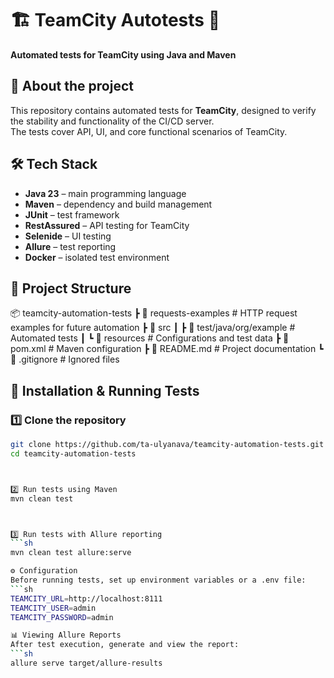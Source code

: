 # 🏗️ TeamCity Autotests 🚀  
**Automated tests for TeamCity using Java and Maven**  

## 📌 About the project  
This repository contains automated tests for **TeamCity**, designed to verify the stability and functionality of the CI/CD server.  
The tests cover API, UI, and core functional scenarios of TeamCity.  

## 🛠 Tech Stack  
- **Java 23** – main programming language  
- **Maven** – dependency and build management  
- **JUnit** – test framework  
- **RestAssured** – API testing for TeamCity  
- **Selenide** – UI testing  
- **Allure** – test reporting  
- **Docker** – isolated test environment  

## 📂 Project Structure  
📦 teamcity-automation-tests
 ┣ 📂 requests-examples       # HTTP request examples for future automation
 ┣ 📂 src
 ┃ ┣ 📂 test/java/org/example  # Automated tests
 ┃ ┗ 📂 resources             # Configurations and test data
 ┣ 📄 pom.xml                 # Maven configuration
 ┣ 📄 README.md               # Project documentation
 ┗ 📄 .gitignore              # Ignored files



## 🚀 Installation & Running Tests
### 1️⃣ Clone the repository
```sh
git clone https://github.com/ta-ulyanava/teamcity-automation-tests.git
cd teamcity-automation-tests



2️⃣ Run tests using Maven
mvn clean test



3️⃣ Run tests with Allure reporting
```sh
mvn clean test allure:serve

⚙ Configuration
Before running tests, set up environment variables or a .env file:
```sh
TEAMCITY_URL=http://localhost:8111
TEAMCITY_USER=admin
TEAMCITY_PASSWORD=admin

📊 Viewing Allure Reports
After test execution, generate and view the report:
```sh
allure serve target/allure-results


